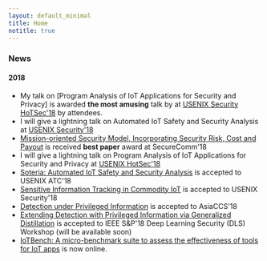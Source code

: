 ```yaml
---
layout: default_minimal
title: Home
notitle: true
---
```


### News
#### 2018
- My talk on [Program Analysis of IoT Applications for Security and Privacy] is awarded **the most amusing** talk by at [USENIX Security HoTSec'18](https://www.usenix.org/conference/hotsec18/summit-program) by attendees.
- I will give a lightning talk on Automated IoT Safety and Security Analysis at [USENIX Security'18](https://www.usenix.org/conference/usenixsecurity18/activities#lightning)
- [Mission-oriented Security Model, Incorporating Security Risk, Cost and Payout](http://securecomm.org/full-program/) is received **best paper** award at SecureComm'18
- I will give a lightning talk on Program Analysis of IoT Applications for Security and Privacy at [USENIX HotSec'18](https://www.usenix.org/conference/hotsec18)
- [Soteria: Automated IoT Safety and Security Analysis](https://arxiv.org/pdf/1805.08876.pdf) is accepted to USENIX ATC'18
- [Sensitive Information Tracking in Commodity IoT](https://arxiv.org/pdf/1802.08307.pdf) is accepted to USENIX Security'18
- [Detection under Privileged Information](https://arxiv.org/abs/1603.09638) is accepted to AsiaCCS'18
- [Extending Detection with Privileged Information via Generalized Distillation](https://beerkay.github.io/) is accepted to IEEE S&P'18 Deep Learning Security (DLS) Workshop (will be available soon)
- [IoTBench: A micro-benchmark suite to assess the effectiveness of tools for IoT apps](https://github.com/IoTBench/IoTBench-test-suite) is now online.
